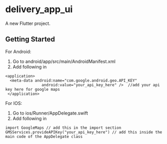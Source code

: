 # delivery_app_ui

A new Flutter project.

## Getting Started

For Android:
1. Go to android/app/src/main/AndroidManifest.xml
2. Add following in 
```
<application>
  <meta-data android:name="com.google.android.geo.API_KEY"
                android:value="your_api_key_here" />  //add your api key here for google maps
 </application>
 ```
 
 For IOS:
 1. Go to ios/Runner/AppDelegate.swift
2. Add following in 
```
import GoogleMaps // add this in the import section
GMSServices.provideAPIKey("your_api_key_here") // add this inside the main code of the AppDelegate class
```
